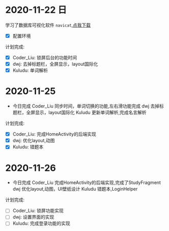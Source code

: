 # 2020-11-22 日
学习了数据库可视化软件 `navicat`,[点我下载](http://www.navicat.com.cn/download/navicat-premium)
- [x] 配置环境

计划完成:
- [x] Coder_Liu: 锁屏后台的功能时间
- [x] dwj: 去掉标题栏，全屏显示，layout国际化
- [x] Kuludu: 单词解析

# 2020-11-25
- 今日完成
Coder_Liu 同步时间，单词切换的功能,左右滑功能完成
dwj 去掉标题栏，全屏显示，layout国际化
Kuludu 更新单词解析,完成名言解析

计划完成:
- [x] Coder_Liu: 完成HomeActivity的后端实现
- [x] dwj: 优化layout,动图
- [x] Kuludu: 错题本

# 2020-11-26
- 今日完成
Coder_Liu 完成HomeActivity的后端实现,完成了StudyFragment
dwj 优化layout,动图，UI壁纸设计
Kuludu 错题本,LoginHelper

计划完成:
- [ ] Coder_Liu: 锁屏功能实现
- [ ] dwj: 设置界面的实现
- [ ] Kuludu: 完成登录功能的实现